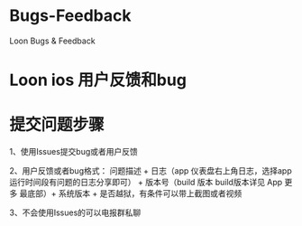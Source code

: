 # Bugs-Feedback
Loon Bugs &amp; Feedback

# Loon ios 用户反馈和bug

# 提交问题步骤
1、使用Issues提交bug或者用户反馈

2、用户反馈或者bug格式：  问题描述 + 日志（app 仪表盘右上角日志，选择app运行时间段有问题的日志分享即可） + 版本号（build 版本 build版本详见 App 更多 最底部）+ 系统版本 + 是否越狱，有条件可以带上截图或者视频

3、不会使用Issues的可以电报群私聊
